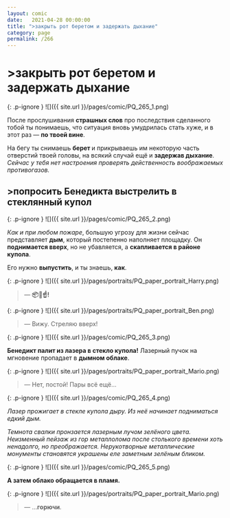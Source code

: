 ```yaml
---
layout: comic
date:   2021-04-28 00:00:00 
title: ">закрыть рот беретом и задержать дыхание"
category: page
permalink: /266
---
```

# >закрыть рот беретом и задержать дыхание

{: .p-ignore }
![]({{ site.url }}/pages/comic/PQ_265_1.png)

После прослушивания <strong>страшных слов</strong> про последствия сделанного тобой ты понимаешь, что ситуация вновь умудрилась стать хуже, и в этот раз — <strong>по твоей вине</strong>. 

На бегу ты снимаешь <strong>берет </strong>и прикрываешь им некоторую часть отверстий твоей головы, на всякий случай ещё и <strong>задержав дыхание</strong>. <em>Сейчас у тебя нет настроения проверять действенность воображаемых противогазов.</em>

## >попросить Бенедикта выстрелить в стеклянный купол

{: .p-ignore }
![]({{ site.url }}/pages/comic/PQ_265_2.png)

<em>Как и при любом пожаре</em>, большую угрозу для жизни сейчас представляет <strong>дым</strong>, который постепенно наполняет площадку. Он <strong>поднимается вверх</strong>, но не убавляется, а <strong>скапливается в районе купола</strong>.

Его нужно <strong>выпустить</strong>, и ты знаешь, <strong>как</strong>.

{: .p-ignore }
![]({{ site.url }}/pages/portraits/PQ_paper_portrait_Harry.png)

<blockquote>— <strong>📦🔫☝️!</strong></blockquote>

{: .p-ignore }
![]({{ site.url }}/pages/portraits/PQ_paper_portrait_Ben.png)

<blockquote>— Вижу. Стреляю вверх!</blockquote>

{: .p-ignore }
![]({{ site.url }}/pages/comic/PQ_265_3.png)

<strong>Бенедикт палит из лазера в стекло купола!</strong> Лазерный пучок на мгновение пропадает в <strong>дымном облаке</strong>.

{: .p-ignore }
![]({{ site.url }}/pages/portraits/PQ_paper_portrait_Mario.png)

<blockquote>— Нет, постой! Пары всё ещё…</blockquote>

{: .p-ignore }
![]({{ site.url }}/pages/comic/PQ_265_4.png)

<em>Лазер прожигает в стекле купола дыру. Из неё начинает подниматься едкий дым.</em>

<em>Темнота свалки пронзается лазерным лучом зелёного цвета. Неизменный пейзаж из гор металлолома после столького времени хоть ненадолго, но преображается. Нерукотворные металлические монументы становятся украшены еле заметным зелёным бликом.</em>

{: .p-ignore }
![]({{ site.url }}/pages/comic/PQ_265_5.png)

<strong>А затем облако обращается в пламя.</strong>

{: .p-ignore }
![]({{ site.url }}/pages/portraits/PQ_paper_portrait_Mario.png)

<blockquote>— ...<strong>горючи</strong>.</blockquote>
